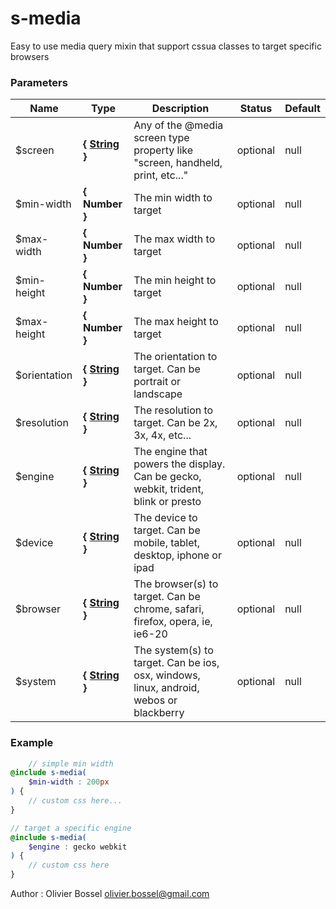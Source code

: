 # s-media

Easy to use media query mixin that support cssua classes to target specific browsers


### Parameters
Name  |  Type  |  Description  |  Status  |  Default
------------  |  ------------  |  ------------  |  ------------  |  ------------
$screen  |  **{ [String](http://www.sass-lang.com/documentation/file.SASS_REFERENCE.html#sass-script-strings) }**  |  Any of the @media screen type property like "screen, handheld, print, etc..."  |  optional  |  null
$min-width  |  **{ Number }**  |  The min width to target  |  optional  |  null
$max-width  |  **{ Number }**  |  The max width to target  |  optional  |  null
$min-height  |  **{ Number }**  |  The min height to target  |  optional  |  null
$max-height  |  **{ Number }**  |  The max height to target  |  optional  |  null
$orientation  |  **{ [String](http://www.sass-lang.com/documentation/file.SASS_REFERENCE.html#sass-script-strings) }**  |  The orientation to target. Can be portrait or landscape  |  optional  |  null
$resolution  |  **{ [String](http://www.sass-lang.com/documentation/file.SASS_REFERENCE.html#sass-script-strings) }**  |  The resolution to target. Can be 2x, 3x, 4x, etc...  |  optional  |  null
$engine  |  **{ [String](http://www.sass-lang.com/documentation/file.SASS_REFERENCE.html#sass-script-strings) }**  |  The engine that powers the display. Can be gecko, webkit, trident, blink or presto  |  optional  |  null
$device  |  **{ [String](http://www.sass-lang.com/documentation/file.SASS_REFERENCE.html#sass-script-strings) }**  |  The device to target. Can be mobile, tablet, desktop, iphone or ipad  |  optional  |  null
$browser  |  **{ [String](http://www.sass-lang.com/documentation/file.SASS_REFERENCE.html#sass-script-strings) }**  |  The browser(s) to target. Can be chrome, safari, firefox, opera, ie, ie6-20  |  optional  |  null
$system  |  **{ [String](http://www.sass-lang.com/documentation/file.SASS_REFERENCE.html#sass-script-strings) }**  |  The system(s) to target. Can be ios, osx, windows, linux, android, webos or blackberry  |  optional  |  null

### Example
```scss
	// simple min width
@include s-media(
	$min-width : 200px
) {
	// custom css here...
}

// target a specific engine
@include s-media(
	$engine : gecko webkit
) {
	// custom css here
}
```
Author : Olivier Bossel [olivier.bossel@gmail.com](mailto:olivier.bossel@gmail.com)